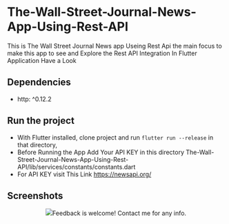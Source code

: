 # The-Wall-Street-Journal-News-App-Using-Rest-API

This is The Wall Street Journal News app Useing Rest Api the main focus to make this app to see and Explore the Rest API Integration In Flutter Application
Have a Look

## Dependencies 
 -   http: ^0.12.2

 
## Run the project
- With Flutter installed, clone project and run `flutter run --release` in that directory,
- Before Running the App Add Your API KEY in this directory The-Wall-Street-Journal-News-App-Using-Rest-API/lib/services/constants/constants.dart
- For API KEY visit This Link https://newsapi.org/


## Screenshots

<p align ="middle">
 <img src="https://user-images.githubusercontent.com/47661086/95681486-c4201380-0bfd-11eb-822b-7701f00662ed.png/>


</p>
 
## Feedback is welcome! Contact me for any info.
